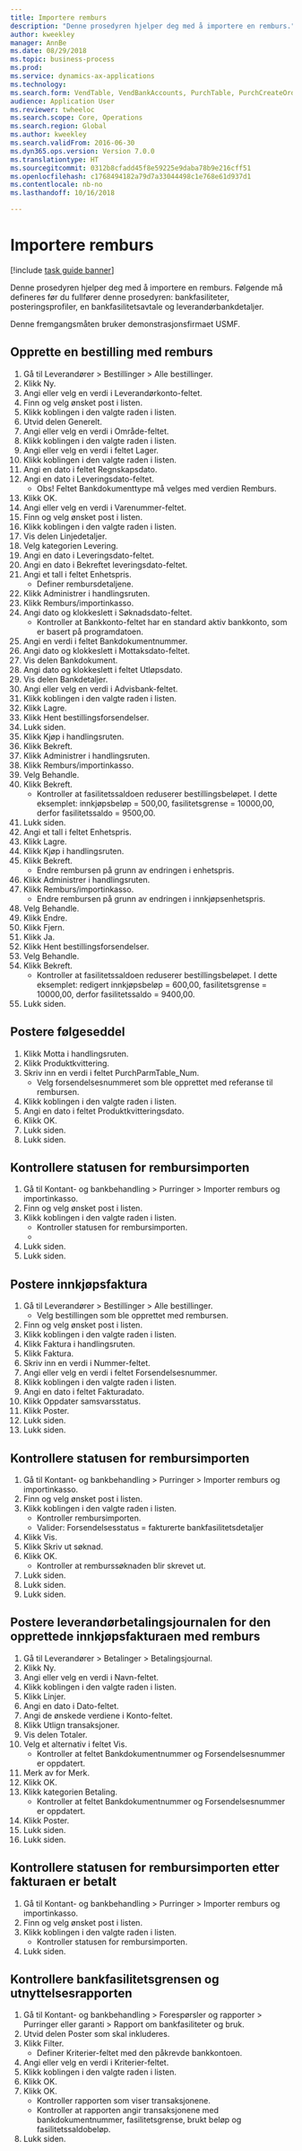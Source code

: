 ```yaml
--- 
title: Importere remburs
description: "Denne prosedyren hjelper deg med å importere en remburs."
author: kweekley
manager: AnnBe
ms.date: 08/29/2018
ms.topic: business-process
ms.prod: 
ms.service: dynamics-ax-applications
ms.technology: 
ms.search.form: VendTable, VendBankAccounts, PurchTable, PurchCreateOrder, InventItemIdLookupPurchase, BankLCImport,  PurchEditLines, VendEditInvoice, SrsReportViewerForm, LedgerJournalTable, LedgerJournalTransVendPaym, VendOpenTrans, SysQueryForm, BankAccountTableLookUp
audience: Application User
ms.reviewer: twheeloc
ms.search.scope: Core, Operations
ms.search.region: Global
ms.author: kweekley
ms.search.validFrom: 2016-06-30
ms.dyn365.ops.version: Version 7.0.0
ms.translationtype: HT
ms.sourcegitcommit: 0312b8cfadd45f8e59225e9daba78b9e216cff51
ms.openlocfilehash: c1768494182a79d7a33044498c1e768e61d937d1
ms.contentlocale: nb-no
ms.lasthandoff: 10/16/2018

---
```

# <a name="import-letter-of-credit"></a>Importere remburs

[!include [task guide banner](../../includes/task-guide-banner.md)]

Denne prosedyren hjelper deg med å importere en remburs. Følgende må defineres før du fullfører denne prosedyren: bankfasiliteter, posteringsprofiler, en bankfasilitetsavtale og leverandørbankdetaljer.

Denne fremgangsmåten bruker demonstrasjonsfirmaet USMF.


## <a name="create-a-purchase-order-with-letter-of-credit"></a>Opprette en bestilling med remburs
1. Gå til Leverandører > Bestillinger > Alle bestillinger.
2. Klikk Ny.
3. Angi eller velg en verdi i Leverandørkonto-feltet.
4. Finn og velg ønsket post i listen.
5. Klikk koblingen i den valgte raden i listen.
6. Utvid delen Generelt.
7. Angi eller velg en verdi i Område-feltet.
8. Klikk koblingen i den valgte raden i listen.
9. Angi eller velg en verdi i feltet Lager.
10. Klikk koblingen i den valgte raden i listen.
11. Angi en dato i feltet Regnskapsdato.
12. Angi en dato i Leveringsdato-feltet.
    * Obs!  Feltet Bankdokumenttype må velges med verdien Remburs.  
13. Klikk OK.
14. Angi eller velg en verdi i Varenummer-feltet.
15. Finn og velg ønsket post i listen.
16. Klikk koblingen i den valgte raden i listen.
17. Vis delen Linjedetaljer.
18. Velg kategorien Levering.
19. Angi en dato i Leveringsdato-feltet.
20. Angi en dato i Bekreftet leveringsdato-feltet.
21. Angi et tall i feltet Enhetspris.
    * Definer rembursdetaljene.  
22. Klikk Administrer i handlingsruten.
23. Klikk Remburs/importinkasso.
24. Angi dato og klokkeslett i Søknadsdato-feltet.
    * Kontroller at Bankkonto-feltet har en standard aktiv bankkonto, som er basert på programdatoen.  
25. Angi en verdi i feltet Bankdokumentnummer.
26. Angi dato og klokkeslett i Mottaksdato-feltet.
27. Vis delen Bankdokument.
28. Angi dato og klokkeslett i feltet Utløpsdato.
29. Vis delen Bankdetaljer.
30. Angi eller velg en verdi i Advisbank-feltet.
31. Klikk koblingen i den valgte raden i listen.
32. Klikk Lagre.
33. Klikk Hent bestillingsforsendelser.
34. Lukk siden.
35. Klikk Kjøp i handlingsruten.
36. Klikk Bekreft.
37. Klikk Administrer i handlingsruten.
38. Klikk Remburs/importinkasso.
39. Velg Behandle.
40. Klikk Bekreft.
    * Kontroller at fasilitetssaldoen reduserer bestillingsbeløpet.  I dette eksemplet: innkjøpsbeløp = 500,00, fasilitetsgrense = 10000,00, derfor fasilitetssaldo = 9500,00.  
41. Lukk siden.
42. Angi et tall i feltet Enhetspris.
43. Klikk Lagre.
44. Klikk Kjøp i handlingsruten.
45. Klikk Bekreft.
    * Endre rembursen på grunn av endringen i enhetspris.  
46. Klikk Administrer i handlingsruten.
47. Klikk Remburs/importinkasso.
    * Endre rembursen på grunn av endringen i innkjøpsenhetspris.  
48. Velg Behandle.
49. Klikk Endre.
50. Klikk Fjern.
51. Klikk Ja.
52. Klikk Hent bestillingsforsendelser.
53. Velg Behandle.
54. Klikk Bekreft.
    * Kontroller at fasilitetssaldoen reduserer bestillingsbeløpet.  I dette eksemplet: redigert innkjøpsbeløp = 600,00, fasilitetsgrense = 10000,00, derfor fasilitetssaldo = 9400,00.  
55. Lukk siden.

## <a name="post-packing-slip"></a>Postere følgeseddel
1. Klikk Motta i handlingsruten.
2. Klikk Produktkvittering.
3. Skriv inn en verdi i feltet PurchParmTable_Num.
    * Velg forsendelsesnummeret som ble opprettet med referanse til rembursen.  
4. Klikk koblingen i den valgte raden i listen.
5. Angi en dato i feltet Produktkvitteringsdato.
6. Klikk OK.
7. Lukk siden.
8. Lukk siden.

## <a name="verify-import-letter-of-credit-status"></a>Kontrollere statusen for rembursimporten
1. Gå til Kontant- og bankbehandling > Purringer > Importer remburs og importinkasso.
2. Finn og velg ønsket post i listen.
3. Klikk koblingen i den valgte raden i listen.
    * Kontroller statusen for rembursimporten.    
    *   
4. Lukk siden.
5. Lukk siden.

## <a name="post-purchase-invoice"></a>Postere innkjøpsfaktura
1. Gå til Leverandører > Bestillinger > Alle bestillinger.
    * Velg bestillingen som ble opprettet med rembursen.  
2. Finn og velg ønsket post i listen.
3. Klikk koblingen i den valgte raden i listen.
4. Klikk Faktura i handlingsruten.
5. Klikk Faktura.
6. Skriv inn en verdi i Nummer-feltet.
7. Angi eller velg en verdi i feltet Forsendelsesnummer.
8. Klikk koblingen i den valgte raden i listen.
9. Angi en dato i feltet Fakturadato.
10. Klikk Oppdater samsvarsstatus.
11. Klikk Poster.
12. Lukk siden.
13. Lukk siden.

## <a name="verify-import-letter-of-credit-status"></a>Kontrollere statusen for rembursimporten
1. Gå til Kontant- og bankbehandling > Purringer > Importer remburs og importinkasso.
2. Finn og velg ønsket post i listen.
3. Klikk koblingen i den valgte raden i listen.
    * Kontroller rembursimporten.  
    * Valider: Forsendelsesstatus = fakturerte bankfasilitetsdetaljer  
4. Klikk Vis.
5. Klikk Skriv ut søknad.
6. Klikk OK.
    * Kontroller at remburssøknaden blir skrevet ut.  
7. Lukk siden.
8. Lukk siden.
9. Lukk siden.

## <a name="post-vendor-payment-journal-for-the-created-purchase-invoice-with-letter-of-credit"></a>Postere leverandørbetalingsjournalen for den opprettede innkjøpsfakturaen med remburs
1. Gå til Leverandører > Betalinger > Betalingsjournal.
2. Klikk Ny.
3. Angi eller velg en verdi i Navn-feltet.
4. Klikk koblingen i den valgte raden i listen.
5. Klikk Linjer.
6. Angi en dato i Dato-feltet.
7. Angi de ønskede verdiene i Konto-feltet.
8. Klikk Utlign transaksjoner.
9. Vis delen Totaler.
10. Velg et alternativ i feltet Vis.
    * Kontroller at feltet Bankdokumentnummer og Forsendelsesnummer er oppdatert.  
11. Merk av for Merk.
12. Klikk OK.
13. Klikk kategorien Betaling.
    * Kontroller at feltet Bankdokumentnummer og Forsendelsesnummer er oppdatert.  
14. Klikk Poster.
15. Lukk siden.
16. Lukk siden.

## <a name="verify-import-letter-of-credit-status-after-invoice-paid"></a>Kontrollere statusen for rembursimporten etter fakturaen er betalt
1. Gå til Kontant- og bankbehandling > Purringer > Importer remburs og importinkasso.
2. Finn og velg ønsket post i listen.
3. Klikk koblingen i den valgte raden i listen.
    * Kontroller statusen for rembursimporten.   
4. Lukk siden.

## <a name="verify-the-bank-facility-limit-and-utilization-report"></a>Kontrollere bankfasilitetsgrensen og utnyttelsesrapporten
1. Gå til Kontant- og bankbehandling > Forespørsler og rapporter > Purringer eller garanti > Rapport om bankfasiliteter og bruk.
2. Utvid delen Poster som skal inkluderes.
3. Klikk Filter.
    * Definer Kriterier-feltet med den påkrevde bankkontoen.  
4. Angi eller velg en verdi i Kriterier-feltet.
5. Klikk koblingen i den valgte raden i listen.
6. Klikk OK.
7. Klikk OK.
    * Kontroller rapporten som viser transaksjonene.  
    * Kontroller at rapporten angir transaksjonene med bankdokumentnummer, fasilitetsgrense, brukt beløp og fasilitetssaldobeløp.  
8. Lukk siden.


